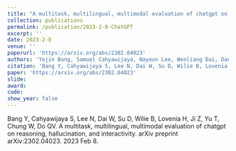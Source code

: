 ```yaml
---
title: "A multitask, multilingual, multimodal evaluation of chatgpt on reasoning, hallucination, and interactivity"
collection: publications
permalink: /publication/2023-2-8-ChatGPT
excerpt: ''
date: 2023-2-8
venue: ''
paperurl: 'https://arxiv.org/abs/2302.04023'
authors: 'Yejin Bang, Samuel Cahyawijaya, Nayeon Lee, Wenliang Dai, Dan Su, Bryan Wilie, Holy Lovenia, Ziwei Ji, Tiezheng Yu, Willy Chung, Quyet V. Do, Yan Xu, Pascale Fung'
citation: 'Bang Y, Cahyawijaya S, Lee N, Dai W, Su D, Wilie B, Lovenia H, Ji Z, Yu T, Chung W, Do QV. A multitask, multilingual, multimodal evaluation of chatgpt on reasoning, hallucination, and interactivity. arXiv preprint arXiv:2302.04023. 2023 Feb 8.'
paper: 'https://arxiv.org/abs/2302.04023'
slide:
award:
code:
show_year: false
---
```


Bang Y, Cahyawijaya S, Lee N, Dai W, Su D, Wilie B, Lovenia H, Ji Z, Yu T, Chung W, Do QV. A multitask, multilingual, multimodal evaluation of chatgpt on reasoning, hallucination, and interactivity. arXiv preprint arXiv:2302.04023. 2023 Feb 8.